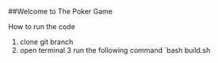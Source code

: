 ##Welcome to The Poker Game

How to run the code

1. clone git branch
2. open terminal
3 run the following command 
`bash build.sh